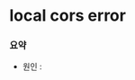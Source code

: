 # local cors error

### 요약

- 원인 : <script type=module>을 사용하면 에러가 발생
- 이유 :  자바스크립트 모듈 보안 요구사항으로 인하여 로컬임에도 불구하고 발생
- 해결책 : live-server library를 이용하여서, 서버를 이용하면 에러를 해결할 수 있음







### 참고자료

https://velog.io/@takeknowledge/%EB%A1%9C%EC%BB%AC%EC%97%90%EC%84%9C-CORS-policy-%EA%B4%80%EB%A0%A8-%EC%97%90%EB%9F%AC%EA%B0%80-%EB%B0%9C%EC%83%9D%ED%95%98%EB%8A%94-%EC%9D%B4%EC%9C%A0-3gk4gyhreu